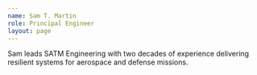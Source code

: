 ```yaml
---
name: Sam T. Martin
role: Principal Engineer
layout: page
---
```


Sam leads SATM Engineering with two decades of experience delivering resilient
systems for aerospace and defense missions.
